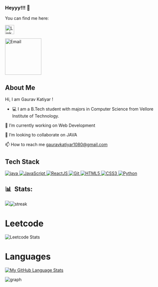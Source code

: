 ### Heyyy!!! 👋


You can find me here:
<p align="left">
  <a href="https://www.linkedin.com/in/gaurav-katiyar/" target="blank"><img align="center" src="https://img.shields.io/badge/LinkedIn-0077B5?style=for-the-badge&logo=linkedin&logoColor=white" alt="LinkedIn" height="30" /></a>
  <p> </p>
  <a href="mailto:gauravkatiyar1080@gmail.com"><img title="Email" src="https://img.shields.io/badge/Gmail-D14836?style=for-the-badge&logo=gmail&logoColor=white" width="120"/></a> 
    

## About Me
Hi, I am Gaurav Katiyar !
- 💻 I am a B.Tech student with majors in Computer Science from Vellore Institute of Technology.

🔭 I’m currently working on Web Development

👯 I’m looking to collaborate on JAVA

📫 How to reach me gauravkatiyar1080@gmail.com

 
## Tech Stack

<p align="left">
 <a href="#">
<img alt="java" src="https://img.shields.io/badge/java%20-%2300599C.svg?&style=for-the-badge&logo=c%2B%2B&ogoColor=white"/>
<img alt="JavaScript" src="https://img.shields.io/badge/javascript%20-%23323330.svg?&style=for-the-badge&logo=javascript&logoColor=%23F7DF1E"/>
 <img alt='ReactJS' src="https://img.shields.io/badge/ReactJS-ReactJS?style=for-the-badge&logo=react&color=303030"/> 
<img alt="Git" src="https://img.shields.io/badge/git%20-%23F05033.svg?&style=for-the-badge&logo=git&logoColor=white"/>
<img alt="HTML5" src="https://img.shields.io/badge/html5%20-%23E34F26.svg?&style=for-the-badge&logo=html5&logoColor=white"/>
<img alt="CSS3" src="https://img.shields.io/badge/css3%20-%231572B6.svg?&style=for-the-badge&logo=css3&logoColor=white"/>
<img alt="Python" src="https://img.shields.io/badge/python%20-%2314354C.svg?&style=for-the-badge&logo=python&logoColor=white"/>

 </a>
</p>

## 📊 &nbsp;Stats:
  
![](https://github-readme-stats.anuraghazra1.vercel.app/api?username=Gktr1080&show_icons=true&include_all_commits=true&theme=radical)![streak](http://github-readme-streak-stats.herokuapp.com?user=Gktr1080&theme=dracula&date_format=M%20j%5B%2C%20Y%5D) 

<h1> Leetcode </h1>

![Leetcode Stats](https://leetcard.jacoblin.cool/Gktr1080?ext=heatmap&theme=dark&border=3&radius=20)<h1> Languages </h1>

[![My GitHub Language Stats](https://github-readme-stats.vercel.app/api/top-langs/?username=Gktr1080&langs_count=5&theme=tokyonight)]()



![graph](https://activity-graph.herokuapp.com/graph?username=Gktr1080&theme=dracula)
